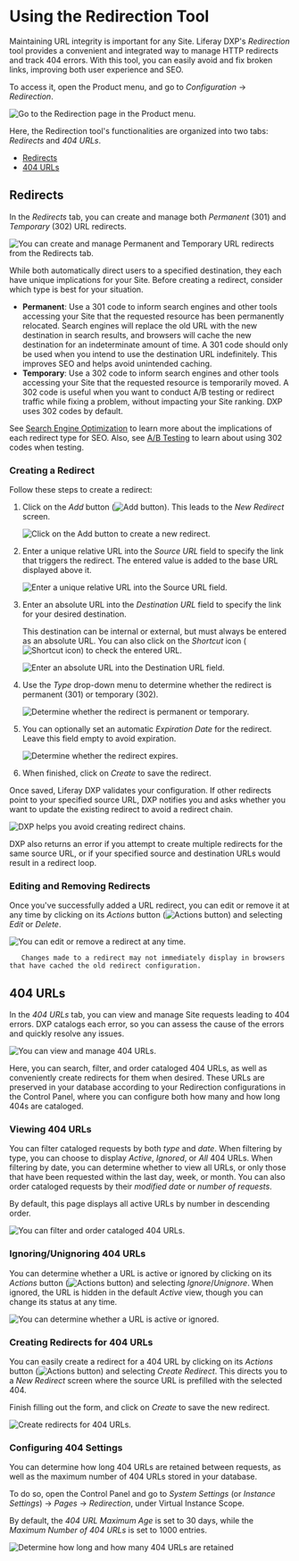# Using the Redirection Tool

Maintaining URL integrity is important for any Site. Liferay DXP's _Redirection_ tool provides a convenient and integrated way to manage HTTP redirects and track 404 errors. With this tool, you can easily avoid and fix broken links, improving both user experience and SEO.

To access it, open the Product menu, and go to _Configuration_ &rarr; _Redirection_.

![Go to the Redirection page in the Product menu.](./using-the-redirection-tool/images/01.png)

Here, the Redirection tool's functionalities are organized into two tabs: _Redirects_ and _404 URLs_.

-   [Redirects](#redirects)
-   [404 URLs](#404-urls)

## Redirects

In the _Redirects_ tab, you can create and manage both _Permanent_ (301) and _Temporary_ (302) URL redirects.

![You can create and manage Permanent and Temporary URL redirects from the Redirects tab.](./using-the-redirection-tool/images/02.png)

While both automatically direct users to a specified destination, they each have unique implications for your Site. Before creating a redirect, consider which type is best for your situation.

-   **Permanent**: Use a 301 code to inform search engines and other tools accessing your Site that the requested resource has been permanently relocated. Search engines will replace the old URL with the new destination in search results, and browsers will cache the new destination for an indeterminate amount of time. A 301 code should only be used when you intend to use the destination URL indefinitely. This improves SEO and helps avoid unintended caching.
-   **Temporary**: Use a 302 code to inform search engines and other tools accessing your Site that the requested resource is temporarily moved. A 302 code is useful when you want to conduct A/B testing or redirect traffic while fixing a problem, without impacting your Site ranking. DXP uses 302 codes by default.

See [Search Engine Optimization](../../optimizing_sites.html#search-engine-optimization) to learn more about the implications of each redirect type for SEO. Also, see [A/B Testing](../../optimizing-sites/ab_testing.html) to learn about using 302 codes when testing.

### Creating a Redirect

Follow these steps to create a redirect:

1. Click on the _Add_ button (![Add button](../../../images/icon-add.png)). This leads to the _New Redirect_ screen.

    ![Click on the Add button to create a new redirect.](./using-the-redirection-tool/images/03.png)

1. Enter a unique relative URL into the _Source URL_ field to specify the link that triggers the redirect. The entered value is added to the base URL displayed above it.

    ![Enter a unique relative URL into the Source URL field.](./using-the-redirection-tool/images/04.png)

1. Enter an absolute URL into the _Destination URL_ field to specify the link for your desired destination.

    This destination can be internal or external, but must always be entered as an absolute URL. You can also click on the _Shortcut_ icon (![Shortcut icon](../../../images/icon-shortcut.png)) to check the entered URL.

    ![Enter an absolute URL into the Destination URL field.](./using-the-redirection-tool/images/05.png)

1. Use the _Type_ drop-down menu to determine whether the redirect is permanent (301) or temporary (302).

    ![Determine whether the redirect is permanent or temporary.](./using-the-redirection-tool/images/06.png)

1. You can optionally set an automatic _Expiration Date_ for the redirect. Leave this field empty to avoid expiration.

    ![Determine whether the redirect expires.](./using-the-redirection-tool/images/07.png)

1. When finished, click on _Create_ to save the redirect.

Once saved, Liferay DXP validates your configuration. If other redirects point to your specified source URL, DXP notifies you and asks whether you want to update the existing redirect to avoid a redirect chain.

![DXP helps you avoid creating redirect chains.](./using-the-redirection-tool/images/08.png)

DXP also returns an error if you attempt to create multiple redirects for the same source URL, or if your specified source and destination URLs would result in a redirect loop.

### Editing and Removing Redirects

Once you've successfully added a URL redirect, you can edit or remove it at any time by clicking on its _Actions_ button (![Actions button](../../../images/icon-actions.png)) and selecting _Edit_ or _Delete_.

![You can edit or remove a redirect at any time.](./using-the-redirection-tool/images/09.png)

```note::
   Changes made to a redirect may not immediately display in browsers that have cached the old redirect configuration.
```

## 404 URLs

In the _404 URLs_ tab, you can view and manage Site requests leading to 404 errors. DXP catalogs each error, so you can assess the cause of the errors and quickly resolve any issues.

![You can view and manage 404 URLs.](./using-the-redirection-tool/images/10.png)

Here, you can search, filter, and order cataloged 404 URLs, as well as conveniently create redirects for them when desired. These URLs are preserved in your database according to your Redirection configurations in the Control Panel, where you can configure both how many and how long 404s are cataloged.

### Viewing 404 URLs

You can filter cataloged requests by both _type_ and _date_. When filtering by type, you can choose to display _Active_, _Ignored_, or _All_ 404 URLs. When filtering by date, you can determine whether to view all URLs, or only those that have been requested within the last day, week, or month. You can also order cataloged requests by their _modified date_ or _number of requests_.

By default, this page displays all active URLs by number in descending order.

![You can filter and order cataloged 404 URLs.](./using-the-redirection-tool/images/11.png)

### Ignoring/Unignoring 404 URLs

You can determine whether a URL is active or ignored by clicking on its _Actions_ button (![Actions button](../../../images/icon-actions.png)) and selecting _Ignore_/_Unignore_. When ignored, the URL is hidden in the default _Active_ view, though you can change its status at any time.

![You can determine whether a URL is active or ignored.](./using-the-redirection-tool/images/12.png)

### Creating Redirects for 404 URLs

You can easily create a redirect for a 404 URL by clicking on its _Actions_ button (![Actions button](../../../images/icon-actions.png)) and selecting _Create Redirect_. This directs you to a _New Redirect_ screen where the source URL is prefilled with the selected 404.

Finish filling out the form, and click on _Create_ to save the new redirect.

![Create redirects for 404 URLs.](./using-the-redirection-tool/images/13.png)

### Configuring 404 Settings

You can determine how long 404 URLs are retained between requests, as well as the maximum number of 404 URLs stored in your database.

To do so, open the Control Panel and go to _System Settings_ (or _Instance Settings_) &rarr; _Pages_ &rarr; _Redirection_, under Virtual Instance Scope.

By default, the _404 URL Maximum Age_ is set to 30 days, while the _Maximum Number of 404 URLs_ is set to 1000 entries.

![Determine how long and how many 404 URLs are retained](./using-the-redirection-tool/images/14.png)
